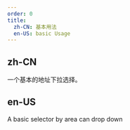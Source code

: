```yaml
---
order: 0
title: 
  zh-CN: 基本用法
  en-US: basic Usage
---
```


## zh-CN

一个基本的地址下拉选择。

## en-US

A basic selector by area can drop down
